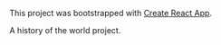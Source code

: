 This project was bootstrapped with [Create React App](https://github.com/facebook/create-react-app).

A history of the world project.
